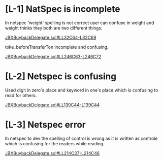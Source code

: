 # [L-1]  NatSpec is incomplete

In netspec 'weight' spelling is not correct user can confuse in weight and weight thinks they both are two different things.

[JBXBuybackDelegate.sol#LL32C64-L32C69](https://github.com/code-423n4/2023-05-juicebox/blob/main/juice-buyback/contracts/JBXBuybackDelegate.sol#LL32C64-L32C69)

toke_beforeTransferTon incomplete and confusing.

[JBXBuybackDelegate.sol#LL246C63-L246C72](https://github.com/code-423n4/2023-05-juicebox/blob/main/juice-buyback/contracts/JBXBuybackDelegate.sol#LL246C63-L246C72)
# [L-2] Netspec is confusing 

Used digit in zero's place and keyword in one's place which is confusing to read for others.

[JBXBuybackDelegate.sol#LL139C44-L139C44](https://github.com/code-423n4/2023-05-juicebox/blob/main/juice-buyback/contracts/JBXBuybackDelegate.sol#LL139C44-L139C44)

# [L-3] Netspec error

In netspec to dev the spelling of control is wrong as it is written as controle which is confusing for the readers while reading.

[JBXBuybackDelegate.sol#LL214C37-L214C46](https://github.com/code-423n4/2023-05-juicebox/blob/main/juice-buyback/contracts/JBXBuybackDelegate.sol#LL214C37-L214C46)